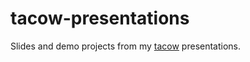 # tacow-presentations
Slides and demo projects from my [tacow](https://github.com/tacow-org) presentations.

